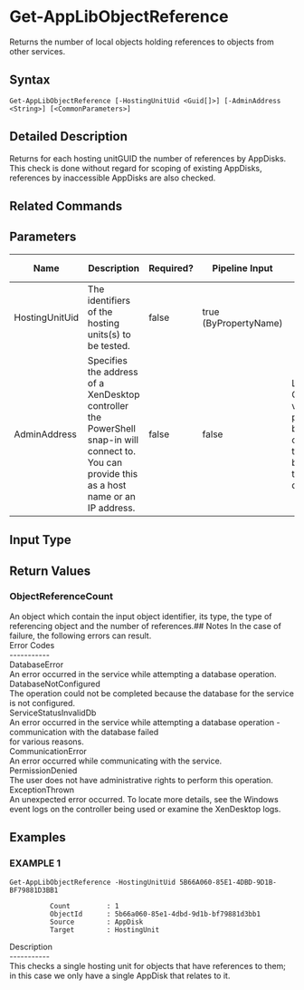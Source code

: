 ﻿# Get-AppLibObjectReference

   Returns the number of local objects holding references to objects from other services.

## Syntax
```
Get-AppLibObjectReference [-HostingUnitUid <Guid[]>] [-AdminAddress <String>] [<CommonParameters>]
```

## Detailed Description
   Returns for each hosting unitGUID the number of references by AppDisks. This check is done without regard for scoping of existing AppDisks, references by inaccessible AppDisks are also checked.

## Related Commands
## Parameters

| Name   | Description | Required? | Pipeline Input | Default Value |
| --- | --- | --- | --- | --- |
| HostingUnitUid | The identifiers of the hosting units(s) to be tested. | false | true (ByPropertyName) |  |
| AdminAddress | Specifies the address of a XenDesktop controller the PowerShell snap-in will connect to. You can provide this as a host name or an IP address. | false | false | Localhost. Once a value is provided by any cmdlet, this value becomes the default. |

## Input Type
### 
   
## Return Values
### ObjectReferenceCount
   An object which contain the input object identifier, its type, the type of referencing object and the number of references.## Notes
   In the case of failure, the following errors can result.<br>    Error Codes<br>    -----------<br>    DatabaseError<br>    An error occurred in the service while attempting a database operation.<br>    DatabaseNotConfigured<br>    The operation could not be completed because the database for the service is not configured.<br>    ServiceStatusInvalidDb<br>    An error occurred in the service while attempting a database operation - communication with the database failed<br>    for various reasons.<br>    CommunicationError<br>    An error occurred while communicating with the service.<br>    PermissionDenied<br>    The user does not have administrative rights to perform this operation.<br>    ExceptionThrown<br>    An unexpected error occurred.  To locate more details, see the Windows event logs on the controller being used or examine the XenDesktop logs.
## Examples

### EXAMPLE 1
```
Get-AppLibObjectReference -HostingUnitUid 5B66A060-85E1-4DBD-9D1B-BF79881D3BB1

          Count         : 1
          ObjectId      : 5b66a060-85e1-4dbd-9d1b-bf79881d3bb1
          Source        : AppDisk
          Target        : HostingUnit
```
   Description<br>-----------<br>This checks a single hosting unit for objects that have references to them; in this case we only have a single AppDisk that relates to it.
